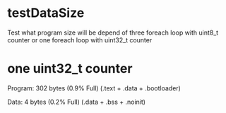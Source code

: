# testDataSize
Test what program size will be depend of three foreach loop with uint8_t counter or one foreach loop with uint32_t counter
# one uint32_t counter

Program:     302 bytes (0.9% Full)
(.text + .data + .bootloader)

Data:          4 bytes (0.2% Full)
(.data + .bss + .noinit)